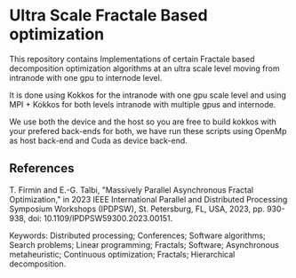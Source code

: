 # Ultra Scale Fractale Based optimization

This repository contains Implementations of certain Fractale based decomposition optimization algorithms at an ultra scale level moving from intranode with one gpu to internode level.

It is done using Kokkos for the intranode with one gpu scale level and using MPI + Kokkos for both levels intranode with multiple gpus and internode.

We use both the device and the host so you are free to build kokkos with your prefered back-ends for both, we have run these scripts using OpenMp as host back-end and Cuda as device back-end.

## References

T. Firmin and E.-G. Talbi, "Massively Parallel Asynchronous Fractal Optimization," in 2023 IEEE International Parallel and Distributed Processing Symposium Workshops (IPDPSW), St. Petersburg, FL, USA, 2023, pp. 930-938, doi: 10.1109/IPDPSW59300.2023.00151.

Keywords: Distributed processing; Conferences; Software algorithms; Search problems; Linear programming; Fractals; Software; Asynchronous metaheuristic; Continuous optimization; Fractals; Hierarchical decomposition.
